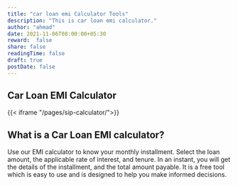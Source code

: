 ```yaml
---
title: "car loan emi Calculator Tools"
description: "This is car loan emi calculator."
author: "ahmad"
date: 2021-11-06T08:00:00+05:30
reward:  false
share: false
readingTime: false
draft: true
postDate: false
---
```


## Car Loan EMI Calculator


{{< iframe "/pages/sip-calculator/">}}

## What is a Car Loan EMI calculator?
Use our EMI calculator to know your monthly installment. Select the loan amount, the applicable rate of interest, and tenure. In an instant, you will get the details of the installment, and the total amount payable. It is a free tool which is easy to use and is designed to help you make informed decisions.







